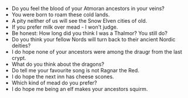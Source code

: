 - Do you feel the blood of your Atmoran ancestors in your veins?
- You were born to roam these cold lands.
- A pity neither of us will see the Snow Elven cities of old.
- If you prefer milk over mead - I won't judge.
- Be honest: How long did you think I was a Thalmor? You still do?
- Do you think your fellow Nords will turn back to their ancient Nordic deities?
- I do hope none of your ancestors were among the draugr from the last crypt.
- What do you think about the dragons?
- Do tell me your favourite song is not Ragnar the Red.
- I do hope the next inn has cheese scones.
- Which kind of mead do you prefer?
- I do hope me being an elf makes your ancestors squirm.
